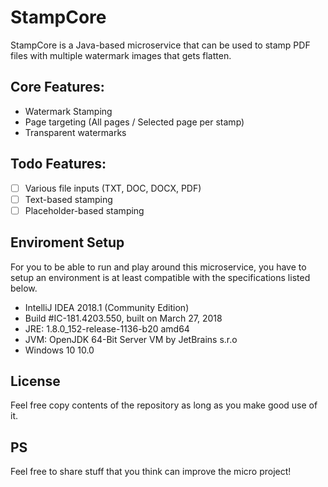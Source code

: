 # StampCore

StampCore is a Java-based microservice that can be used to stamp PDF files with multiple watermark images that gets flatten.

## Core Features:

- Watermark Stamping
- Page targeting (All pages / Selected page per stamp)
- Transparent watermarks

## Todo Features:

- [ ] Various file inputs (TXT, DOC, DOCX, PDF)
- [ ] Text-based stamping
- [ ] Placeholder-based stamping

## Enviroment Setup

For you to be able to run and play around this microservice, you have to setup an environment is at least compatible with the specifications listed below.

- IntelliJ IDEA 2018.1 (Community Edition)
- Build #IC-181.4203.550, built on March 27, 2018
- JRE: 1.8.0_152-release-1136-b20 amd64
- JVM: OpenJDK 64-Bit Server VM by JetBrains s.r.o
- Windows 10 10.0

## License

Feel free copy contents of the repository as long as you make good use of it.

## PS
Feel free to share stuff that you think can improve the micro project!
